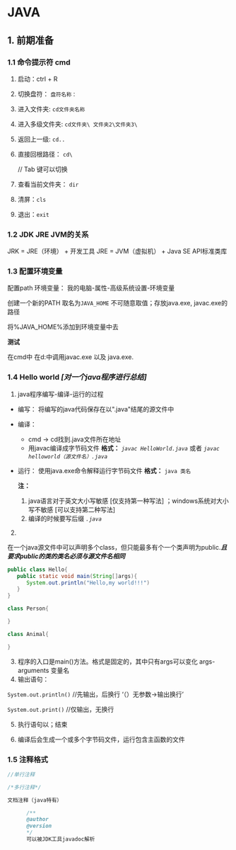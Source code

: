 
# JAVA
## 1. 前期准备
### 1.1 命令提示符 cmd
1. 启动：ctrl + R
2. 切换盘符：  ``盘符名称： ``   
3. 进入文件夹:  ``cd文件夹名称``
4. 进入多级文件夹:   ``cd文件夹\ 文件夹2\文件夹3\``
5. 返回上一级: ``cd..``
6. 直接回根路径： ``cd\``
   
   // Tab 键可以切换
7. 查看当前文件夹： ``dir``
8. 清屏：``cls``
9. 退出：``exit``

### 1.2 JDK JRE JVM的关系
JRK = JRE（环境） + 开发工具
JRE = JVM（虚拟机） + Java SE API标准类库

### 1.3 配置环境变量
配置path 环境变量： 我的电脑-属性-高级系统设置-环境变量

创建一个新的PATH 取名为``JAVA_HOME`` 不可随意取值；存放java.exe, javac.exe的路径

将%JAVA_HOME%添加到环境变量中去

**测试**

在cmd中 在d:中调用javac.exe 以及 java.exe.


### 1.4 Hello world *[对一个java程序进行总结]*
1. java程序编写-编译-运行的过程
- 编写： 将编写的java代码保存在以".java"结尾的源文件中
- 编译： 
  - cmd -> cd找到.java文件所在地址
  - 用javac编译成字节码文件     **格式：** *``javac HelloWorld.java``* 或者 *``javac helloworld（源文件名）.java``*
  
- 运行： 使用java.exe命令解释运行字节码文件  **格式：** ``java 类名``

   **注：**
   1. java语言对于英文大小写敏感 [仅支持第一种写法] ；windows系统对大小写不敏感 [可以支持第二种写法]
   2. 编译的时候要写后缀 *``.java``*


2. 
在一个java源文件中可以声明多个class，但只能最多有个一个类声明为public.***且要求public的类的类名必须与源文件名相同***
```java
public class Hello{
   public static void main(String[]args){
      System.out.println("Hello,my world!!!")
   }
}

class Person{

}

class Animal{

}
```
3. 程序的入口是main()方法。格式是固定的，其中只有args可以变化 args-arguments 变量名
4. 输出语句：
   
``System.out.println()`` //先输出，后换行 ‘（）无参数->输出换行’

``System.out.print()`` //仅输出，无换行

5. 执行语句以；结束

6. 编译后会生成一个或多个字节码文件，运行包含主函数的文件
 ### 1.5 注释格式
```java
//单行注释

/*多行注释*/

文档注释（java特有）

      /**
      @author
      @version
      */
      可以被JDK工具javadoc解析
```
